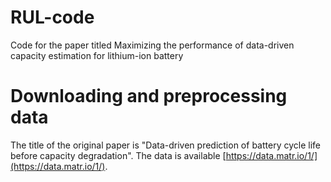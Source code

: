 # RUL-code
Code for the paper titled Maximizing the performance of data-driven capacity estimation for lithium-ion battery

# Downloading and preprocessing data
The title of the original paper is "Data-driven prediction of battery cycle life before capacity degradation". The data is available [https://data.matr.io/1/](https://data.matr.io/1/).
